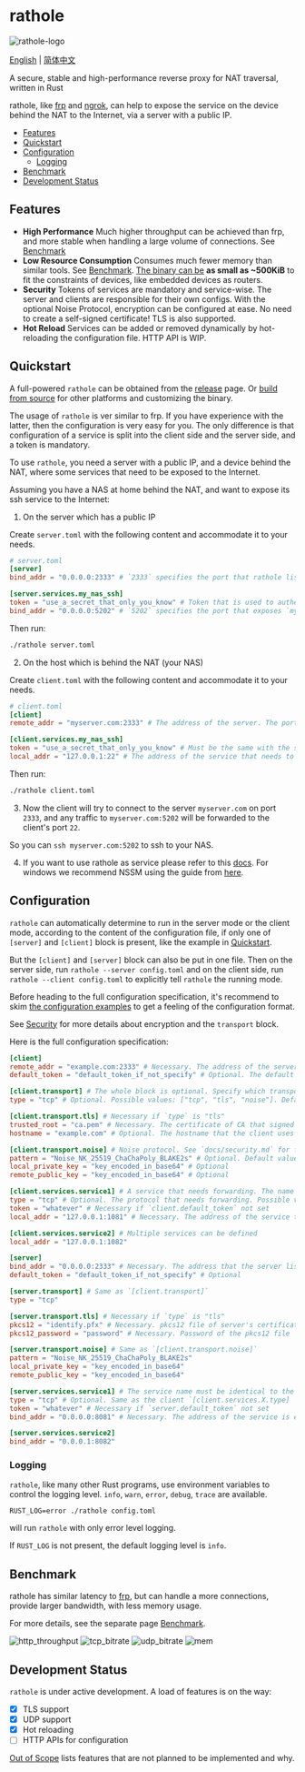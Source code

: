 # rathole
![rathole-logo](./docs/img/rathole-logo.png)

[English](README.md) | [简体中文](README-zh.md)

A secure, stable and high-performance reverse proxy for NAT traversal, written in Rust

rathole, like [frp](https://github.com/fatedier/frp) and [ngrok](https://github.com/inconshreveable/ngrok), can help to expose the service on the device behind the NAT to the Internet, via a server with a public IP.

<!-- TOC -->

- [Features](#features)
- [Quickstart](#quickstart)
- [Configuration](#configuration)
  - [Logging](#logging)
- [Benchmark](#benchmark)
- [Development Status](#development-status)

<!-- /TOC -->

## Features

- **High Performance** Much higher throughput can be achieved than frp, and more stable when handling a large volume of connections. See [Benchmark](#Benchmark)
- **Low Resource Consumption** Consumes much fewer memory than similar tools. See [Benchmark](#Benchmark). [The binary can be](docs/build-guide.md) **as small as ~500KiB** to fit the constraints of devices, like embedded devices as routers.
- **Security** Tokens of services are mandatory and service-wise. The server and clients are responsible for their own configs. With the optional Noise Protocol, encryption can be configured at ease. No need to create a self-signed certificate! TLS is also supported.
- **Hot Reload** Services can be added or removed dynamically by hot-reloading the configuration file. HTTP API is WIP.

## Quickstart

A full-powered `rathole` can be obtained from the [release](https://github.com/rapiz1/rathole/releases) page. Or [build from source](docs/build-guide.md) for other platforms and customizing the binary.

The usage of `rathole` is ver similar to frp. If you have experience with the latter, then the configuration is very easy for you. The only difference is that configuration of a service is split into the client side and the server side, and a token is mandatory.

To use `rathole`, you need a server with a public IP, and a device behind the NAT, where some services that need to be exposed to the Internet. 

Assuming you have a NAS at home behind the NAT, and want to expose its ssh service to the Internet:

1. On the server which has a public IP

Create `server.toml` with the following content and accommodate it to your needs.
```toml
# server.toml
[server]
bind_addr = "0.0.0.0:2333" # `2333` specifies the port that rathole listens for clients

[server.services.my_nas_ssh]
token = "use_a_secret_that_only_you_know" # Token that is used to authenticate the client for the service. Change to a arbitrary value.
bind_addr = "0.0.0.0:5202" # `5202` specifies the port that exposes `my_nas_ssh` to the Internet
```

Then run:
```bash
./rathole server.toml
```

2. On the host which is behind the NAT (your NAS)

Create `client.toml` with the following content and accommodate it to your needs.
```toml
# client.toml
[client]
remote_addr = "myserver.com:2333" # The address of the server. The port must be the same with the port in `server.bind_addr`

[client.services.my_nas_ssh]
token = "use_a_secret_that_only_you_know" # Must be the same with the server to pass the validation
local_addr = "127.0.0.1:22" # The address of the service that needs to be forwarded
```

Then run:
```bash
./rathole client.toml
```

3. Now the client will try to connect to the server `myserver.com` on port `2333`, and any traffic to `myserver.com:5202` will be forwarded to the client's port `22`.

So you can `ssh myserver.com:5202` to ssh to your NAS.

4. If you want to use rathole as service please refer to this [docs](https://github.com/rapiz1/rathole/tree/main/examples/systemd). For windows we recommend NSSM using the guide from [here](https://www.paddingleft.com/2018/05/29/install-nodejs-program-as-windows-service-by-nssm/).

## Configuration
`rathole` can automatically determine to run in the server mode or the client mode, according to the content of the configuration file, if only one of `[server]` and `[client]` block is present, like the example in [Quickstart](#Quickstart).

But the `[client]` and `[server]` block can also be put in one file. Then on the server side, run `rathole --server config.toml` and on the client side, run `rathole --client config.toml` to explicitly tell `rathole` the running mode.

Before heading to the full configuration specification, it's recommend to skim [the configuration examples](./examples) to get a feeling of the configuration format.

See [Security](./docs/security.md) for more details about encryption and the `transport` block.

Here is the full configuration specification:
```toml
[client]
remote_addr = "example.com:2333" # Necessary. The address of the server
default_token = "default_token_if_not_specify" # Optional. The default token of services, if they don't define their own ones

[client.transport] # The whole block is optional. Specify which transport to use
type = "tcp" # Optional. Possible values: ["tcp", "tls", "noise"]. Default: "tcp"

[client.transport.tls] # Necessary if `type` is "tls"
trusted_root = "ca.pem" # Necessary. The certificate of CA that signed the server's certificate
hostname = "example.com" # Optional. The hostname that the client uses to validate the certificate. If not set, fallback to `client.remote_addr`

[client.transport.noise] # Noise protocol. See `docs/security.md` for further explanation
pattern = "Noise_NK_25519_ChaChaPoly_BLAKE2s" # Optional. Default value as shown
local_private_key = "key_encoded_in_base64" # Optional
remote_public_key = "key_encoded_in_base64" # Optional

[client.services.service1] # A service that needs forwarding. The name `service1` can change arbitrarily, as long as identical to the name in the server's configuration
type = "tcp" # Optional. The protocol that needs forwarding. Possible values: ["tcp", "udp"]. Default: "tcp"
token = "whatever" # Necessary if `client.default_token` not set
local_addr = "127.0.0.1:1081" # Necessary. The address of the service that needs to be forwarded

[client.services.service2] # Multiple services can be defined
local_addr = "127.0.0.1:1082"

[server]
bind_addr = "0.0.0.0:2333" # Necessary. The address that the server listens for clients. Generally only the port needs to be change. 
default_token = "default_token_if_not_specify" # Optional

[server.transport] # Same as `[client.transport]`
type = "tcp" 

[server.transport.tls] # Necessary if `type` is "tls"
pkcs12 = "identify.pfx" # Necessary. pkcs12 file of server's certificate and private key
pkcs12_password = "password" # Necessary. Password of the pkcs12 file

[server.transport.noise] # Same as `[client.transport.noise]`
pattern = "Noise_NK_25519_ChaChaPoly_BLAKE2s"
local_private_key = "key_encoded_in_base64" 
remote_public_key = "key_encoded_in_base64" 

[server.services.service1] # The service name must be identical to the client side
type = "tcp" # Optional. Same as the client `[client.services.X.type]
token = "whatever" # Necessary if `server.default_token` not set
bind_addr = "0.0.0.0:8081" # Necessary. The address of the service is exposed at. Generally only the port needs to be change. 

[server.services.service2] 
bind_addr = "0.0.0.1:8082"
```

### Logging
`rathole`, like many other Rust programs, use environment variables to control the logging level. `info`, `warn`, `error`, `debug`, `trace` are available.

```
RUST_LOG=error ./rathole config.toml
```
will run `rathole` with only error level logging.

If `RUST_LOG` is not present, the default logging level is `info`.

## Benchmark

rathole has similar latency to [frp](https://github.com/fatedier/frp), but can handle a more connections, provide larger bandwidth, with less memory usage.

For more details, see the separate page [Benchmark](./docs/benchmark.md).

![http_throughput](./docs/img/http_throughput.svg)
![tcp_bitrate](./docs/img/tcp_bitrate.svg)
![udp_bitrate](./docs/img/udp_bitrate.svg)
![mem](./docs/img/mem-graph.png)

## Development Status

`rathole` is under active development. A load of features is on the way:
- [x] TLS support
- [x] UDP support
- [x] Hot reloading
- [ ] HTTP APIs for configuration

[Out of Scope](./docs/out-of-scope.md) lists features that are not planned to be implemented and why.

